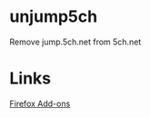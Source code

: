 # unjump5ch
Remove jump.5ch.net from 5ch.net


# Links

[Firefox Add-ons](https://addons.mozilla.org/en-US/firefox/addon/unjump5ch/)
